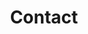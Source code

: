 ---
title: "Contact"
description: "this is meta description"
layout: "contact"
draft: false

contact_info:
  title: "Get in touch today!"
  subtitle: "Contact"
  content: "Lorem ipsum dolor sit amet, consectetur adipiscing elit, sed do eiusmod tempor incididunt ut labore et dolore magna aliqua"

  blocks:
  - image: "images/features/07.webp"
    title: "Press"
    description: "Lorem ipsum dolor sit amet, consectetur adipiscing elit. Duis risus dui."
    email: "poress@tech.com"
    phone: "(855) 360-0512"

  - image: "images/features/08.webp"
    title: "Help & Support"
    description: "Lorem ipsum dolor sit amet, consectetur adipiscing elit. Duis risus dui."
    email: "support@tech.com"
    phone: "(855) 360-0512"

  - image: "images/features/09.webp"
    title: "Sales"
    description: "Lorem ipsum dolor sit amet, consectetur adipiscing elit. Duis risus dui."
    email: "sales@tech.com"
    phone: "(855) 360-0512"


---